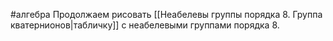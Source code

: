 #алгебра 
Продолжаем рисовать [[Неабелевы группы порядка 8. Группа кватернионов|табличку]] с неабелевыми группами порядка 8.